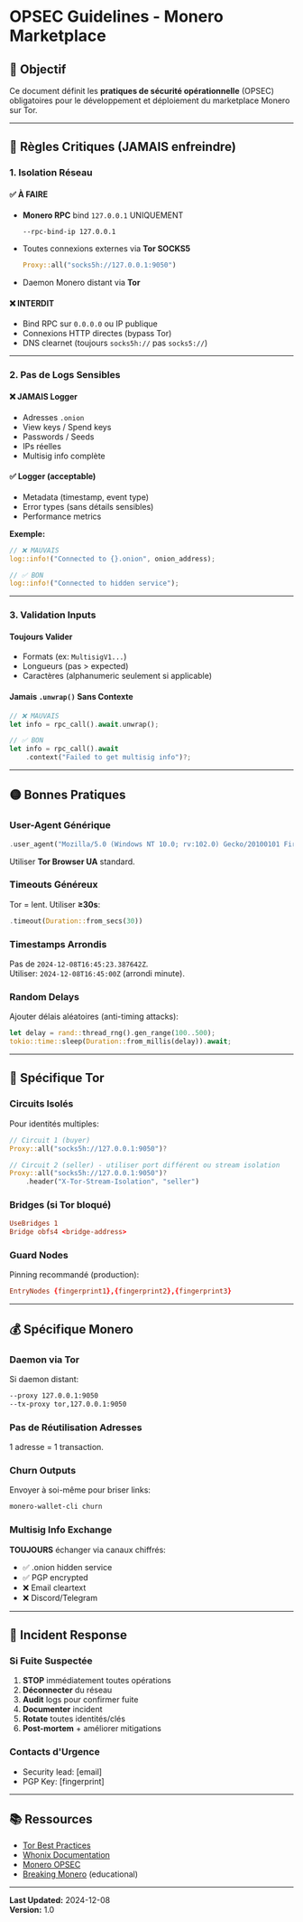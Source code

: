# OPSEC Guidelines - Monero Marketplace

## 🎯 Objectif

Ce document définit les **pratiques de sécurité opérationnelle** (OPSEC) obligatoires pour le développement et déploiement du marketplace Monero sur Tor.

---

## 🔴 Règles Critiques (JAMAIS enfreindre)

### 1. Isolation Réseau

#### ✅ À FAIRE
- **Monero RPC** bind `127.0.0.1` UNIQUEMENT
  ```bash
  --rpc-bind-ip 127.0.0.1
  ```
- Toutes connexions externes via **Tor SOCKS5**
  ```rust
  Proxy::all("socks5h://127.0.0.1:9050")
  ```
- Daemon Monero distant via **Tor**

#### ❌ INTERDIT
- Bind RPC sur `0.0.0.0` ou IP publique
- Connexions HTTP directes (bypass Tor)
- DNS clearnet (toujours `socks5h://` pas `socks5://`)

---

### 2. Pas de Logs Sensibles

#### ❌ JAMAIS Logger
- Adresses `.onion`
- View keys / Spend keys
- Passwords / Seeds
- IPs réelles
- Multisig info complète

#### ✅ Logger (acceptable)
- Metadata (timestamp, event type)
- Error types (sans détails sensibles)
- Performance metrics

**Exemple:**
```rust
// ❌ MAUVAIS
log::info!("Connected to {}.onion", onion_address);

// ✅ BON
log::info!("Connected to hidden service");
```

---

### 3. Validation Inputs

#### Toujours Valider
- Formats (ex: `MultisigV1...`)
- Longueurs (pas > expected)
- Caractères (alphanumeric seulement si applicable)

#### Jamais `.unwrap()` Sans Contexte
```rust
// ❌ MAUVAIS
let info = rpc_call().await.unwrap();

// ✅ BON
let info = rpc_call().await
    .context("Failed to get multisig info")?;
```

---

## 🟡 Bonnes Pratiques

### User-Agent Générique
```rust
.user_agent("Mozilla/5.0 (Windows NT 10.0; rv:102.0) Gecko/20100101 Firefox/102.0")
```
Utiliser **Tor Browser UA** standard.

### Timeouts Généreux
Tor = lent. Utiliser **≥30s**:
```rust
.timeout(Duration::from_secs(30))
```

### Timestamps Arrondis
Pas de `2024-12-08T16:45:23.387642Z`.  
Utiliser: `2024-12-08T16:45:00Z` (arrondi minute).

### Random Delays
Ajouter délais aléatoires (anti-timing attacks):
```rust
let delay = rand::thread_rng().gen_range(100..500);
tokio::time::sleep(Duration::from_millis(delay)).await;
```

---

## 🧅 Spécifique Tor

### Circuits Isolés
Pour identités multiples:
```rust
// Circuit 1 (buyer)
Proxy::all("socks5h://127.0.0.1:9050")?

// Circuit 2 (seller) - utiliser port différent ou stream isolation
Proxy::all("socks5h://127.0.0.1:9050")?
    .header("X-Tor-Stream-Isolation", "seller")
```

### Bridges (si Tor bloqué)
```toml
UseBridges 1
Bridge obfs4 <bridge-address>
```

### Guard Nodes
Pinning recommandé (production):
```toml
EntryNodes {fingerprint1},{fingerprint2},{fingerprint3}
```

---

## 💰 Spécifique Monero

### Daemon via Tor
Si daemon distant:
```bash
--proxy 127.0.0.1:9050
--tx-proxy tor,127.0.0.1:9050
```

### Pas de Réutilisation Adresses
1 adresse = 1 transaction.

### Churn Outputs
Envoyer à soi-même pour briser links:
```bash
monero-wallet-cli churn
```

### Multisig Info Exchange
**TOUJOURS** échanger via canaux chiffrés:
- ✅ .onion hidden service
- ✅ PGP encrypted
- ❌ Email cleartext
- ❌ Discord/Telegram

---

## 🚨 Incident Response

### Si Fuite Suspectée

1. **STOP** immédiatement toutes opérations
2. **Déconnecter** du réseau
3. **Audit** logs pour confirmer fuite
4. **Documenter** incident
5. **Rotate** toutes identités/clés
6. **Post-mortem** + améliorer mitigations

### Contacts d'Urgence
- Security lead: [email]
- PGP Key: [fingerprint]

---

## 📚 Ressources

- [Tor Best Practices](https://2019.www.torproject.org/docs/documentation.html.en)
- [Whonix Documentation](https://www.whonix.org/)
- [Monero OPSEC](https://www.getmonero.org/resources/user-guides/)
- [Breaking Monero](https://www.youtube.com/playlist?list=PLsSYUeVwrHBnAUre2G_LYDsdo-tD0ov-y) (educational)

---

**Last Updated:** 2024-12-08  
**Version:** 1.0